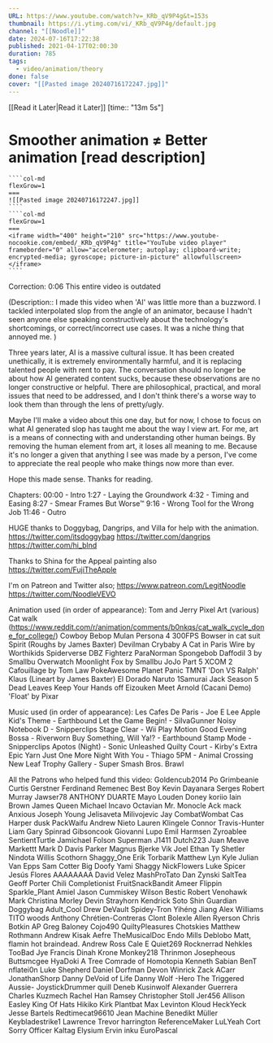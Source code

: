 ```yaml
---
URL: https://www.youtube.com/watch?v=_KRb_qV9P4g&t=153s
thumbnail: https://i.ytimg.com/vi/_KRb_qV9P4g/default.jpg
channel: "[[Noodle]]"
date: 2024-07-16T17:22:38
published: 2021-04-17T02:00:30
duration: 785
tags:
  - video/animation/theory
done: false
cover: "[[Pasted image 20240716172247.jpg]]"
---
```

[[Read it Later|Read it Later]] [time:: "13m 5s"]
# Smoother animation ≠ Better animation [read description]
`````col
````col-md
flexGrow=1
===
![[Pasted image 20240716172247.jpg]]
````
````col-md
flexGrow=1
===
<iframe width="400" height="210" src="https://www.youtube-nocookie.com/embed/_KRb_qV9P4g" title="YouTube video player" frameborder="0" allow="accelerometer; autoplay; clipboard-write; encrypted-media; gyroscope; picture-in-picture" allowfullscreen></iframe>
````
`````
Correction:
0:06 This entire video is outdated

(Description:: I made this video when 'AI' was little more than a buzzword. I tackled interpolated slop from the angle of an animator, because I hadn't seen anyone else speaking constructively about the technology's shortcomings, or correct/incorrect use cases. It was a niche thing that annoyed me. )

Three years later, AI is a massive cultural issue. It has been created unethically, it is extremely environmentally harmful, and it is replacing talented people with rent to pay. The conversation should no longer be about how AI generated content sucks, because these observations are no longer constructive or helpful. There are philosophical, practical, and moral issues that need to be addressed, and I don't think there's a worse way to look them than through the lens of pretty/ugly.

Maybe I'll make a video about this one day, but for now, I chose to focus on what AI generated slop has taught me about the way I view art. For me, art is a means of connecting with and understanding other human beings. By removing the human element from art, it loses all meaning to me. Because it's no longer a given that anything I see was made by a person, I've come to appreciate the real people who make things now more than ever. 

Hope this made sense. Thanks for reading. 

Chapters:
00:00 - Intro
1:27 - Laying the Groundwork
4:32 - Timing and Easing
8:27 - Smear Frames But Worse™
9:16 - Wrong Tool for the Wrong Job
11:46 - Outro

HUGE thanks to Doggybag, Dangrips, and Villa for help with the animation.
https://twitter.com/itsdoggybag
https://twitter.com/dangrips
https://twitter.com/hi_blnd

Thanks to Shina for the Appeal painting also
https://twitter.com/FujiTheApple

I'm on Patreon and Twitter also;
https://www.patreon.com/LegitNoodle
https://twitter.com/NoodleVEVO

Animation used (in order of appearance):
Tom and Jerry
Pixel Art (various)
Cat walk (https://www.reddit.com/r/animation/comments/b0nkqs/cat_walk_cycle_done_for_college/)
Cowboy Bebop
Mulan
Persona 4
300FPS Bowser in cat suit
Spirit (Roughs by James Baxter)
Devilman Crybaby
A Cat in Paris
Wire by Worthikids
Spiderverse
DBZ Fighterz
ParaNorman
Spongebob
Daffodil 3 by Smallbu
Overwatch
Moonlight Fox by Smallbu
JoJo Part 5
XCOM 2
Cafouillage by Tom Law
PokeAwesome 
Planet Panic
TMNT 'Don VS Ralph'
Klaus (Lineart by James Baxter)
El Dorado
Naruto
1Samurai Jack Season 5
Dead Leaves
Keep Your Hands off Eizouken
Meet Arnold (Cacani Demo)
'Float' by Pixar

Music used (in order of appearance):
Les Cafes De Paris - Joe E Lee
Apple Kid's Theme - Earthbound
Let the Game Begin! - SiIvaGunner
Noisy Notebook D - Snipperclips
Stage Clear - Wii Play Motion
Good Evening Bossa - Riverworn
Buy Something, Will Ya!? - Earthbound
Stamp Mode - Snipperclips
Apotos (Night) - Sonic Unleashed
Quilty Court - Kirby's Extra Epic Yarn
Just One More Night With You - Thiago
5PM - Animal Crossing New Leaf
Trophy Gallery - Super Smash Bros. Brawl

All the Patrons who helped fund this video:
Goldencub2014
Po
Grimbeanie
Curtis Gerstner
Ferdinand Remenec
Best Boy Kevin
Dayanara Serges
Robert Murray
Jawser78
ANTHONY DUARTE
Mayo
Louden Doney
koriio
Iain Brown
James  Queen
Michael Incavo
Octavian
Mr. Monocle
Ack mack
Anxious
Joseph Young
Jelisaveta Milivojevic
Jay
CombatWombat
Cas Harper
dusk
PackWaifu
Andrew Nieto
Lauren Klingele
Connor Travis-Hunter
Liam
Gary Spinrad
Gibsoncook
Giovanni Lupo
Emil Harmsen
Zyroablee
SentientTurtle
Jamichael Folson
Superman
J1411
Dutch223
Juan Meave
Markettt
Mark D Davis
Parker
Magnus Bjerke Vik
Joel
Ethan
Ty Shetler
Nindota
Willis Scothorn
Shaggy_One
Erik
Torbarik
Matthew Lyn
Kyle Julian Van Epps
Sam Cotter
Big Doofy
Yami Shaggy
NickFlowers
Luke Spicer
Jesús Flores
AAAAAAAA
David Velez
MashProTato
Dan Zynski
SaltTea
Geoff Porter
Chili Completionist
FruitSnackBandit
Ameer Flippin
Sparkle_Plant
Amiel
Jason Cummiskey
Wilson Bestic
Robert
Venohawk
Mark
Christina Morley
Devin Strayhorn
Kendrick Soto
Shin Guardian
Doggybag
Adult_Cool
Drew DeVault
Spidey-Tron
Yihéng Jiang
Alex Williams
TITO woods
Anthony Chrétien-Contreras
Clont
Bolexle
Allen Ryerson
Chris Botkin
AP
Greg Baloney
Cojo490
QuiltyPleasures
Chotskies
Matthew Rothmann
Andrew Kisak
Aefre
TheMusicalDoc
Endo Mills
Deblobo
Matt, flamin hot braindead.
Andrew Ross
Cale E
Quiet269
Rocknerrad
Nehkles
TooBad
Jye Francis
Dinah Krone
Monkey218
Thrinmon
Josepheous
Buttsmcgee
HyaDoki
A Tree
Comrade of Homotopia
Kenneth Sabian
BenT
nflatei0n
Luke Shepherd
Daniel Dorfman
Devon Winrick
Zack
ACarr
JonathanShorp
Danny DeVoid of Life
Danny Wolf
-Hero The Triggered Aussie-
JoystickDrummer
quill
Deneb
Kusinwolf
Alexander Guerrera
Charles Kuzmech
Rachel Han
Ramsey
Christopher Stoll
Jer456
Allison Easley
King Of Hats
Hikiko Kirk
Plantbat
Max Levinton
Kloud
HeckYeck
Jesse Bartels
Redtimecat96610
Jean Machine
Benedikt Müller
Keybladestrike1
Lawrence
Trevor harrington
ReferenceMaker
LuLYeah
Cort
Sorry Officer
Kaltag
Elysium Ervin
inku
EuroPascal
